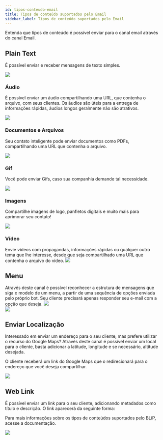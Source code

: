 ```yaml
---
id: tipos-conteudo-email
title: Tipos de conteúdo suportados pelo Email
sidebar_label: Tipos de conteúdo suportados pelo Email
---
```


Entenda que tipos de conteúdo é possível enviar para o canal email através do canal Email.

## Plain Text

É possível enviar e receber mensagens de texto simples.

![](/img/channels/email/tipos-conteudo-email-1.png)<br>

### Áudio

É possível enviar um áudio compartilhando uma URL, que contenha o arquivo, com seus clientes. Os áudios são úteis para a entrega de informações rápidas, áudios longos geralmente não são atrativos.

![](/img/channels/email/tipos-conteudo-email-2.png)<br>

### Documentos e Arquivos

Seu contato inteligente pode enviar documentos como PDFs, compartilhando uma URL que contenha o arquivo.

![](/img/channels/email/tipos-conteudo-email-3.png)<br>

### Gif

Você pode enviar Gifs, caso sua companhia demande tal necessidade.

![](/img/channels/email/tipos-conteudo-email-4.gif)<br>

### Imagens

Compartilhe imagens de logo, panfletos digitais e muito mais para aprimorar seu contato!

![](/img/channels/email/tipos-conteudo-email-5.png)<br>
### Vídeo

Envie vídeos com propagandas, informações rápidas ou qualquer outro tema que lhe interesse, desde que seja compartilhado uma URL que contenha o arquivo do vídeo.
![](/img/channels/email/tipos-conteudo-email-6.png)<br>
## Menu

Através deste canal é possível reconhecer a estrutura de mensagens que siga o modelo de um menu, a partir de uma sequência de opções enviada pelo próprio bot. Seu cliente precisará apenas responder seu e-mail com a opção que deseja.
![](/img/channels/email/tipos-conteudo-email-7.png)<br>
![](/img/channels/email/tipos-conteudo-email-8.png)<br>
## Enviar Localização

Interessado em enviar um endereço para o seu cliente, mas prefere utilizar o recurso do Google Maps?  Através deste canal é possível enviar um local para o cliente, basta adicionar a latitude, longitude e se necessário, altitude desejada.

O cliente receberá um link do Google Maps que o redirecionará para o endereço que você deseja compartilhar.

![](/img/channels/email/tipos-conteudo-email-9.png)<br>

## Web Link

É possível enviar um link para o seu cliente, adicionando metadados como título e descrição. O link aparecerá da seguinte forma:

Para mais informações sobre os tipos de conteúdos suportados pelo BLiP, acesse a documentação.

![](/img/channels/email/tipos-conteudo-email-10.png)<br>
